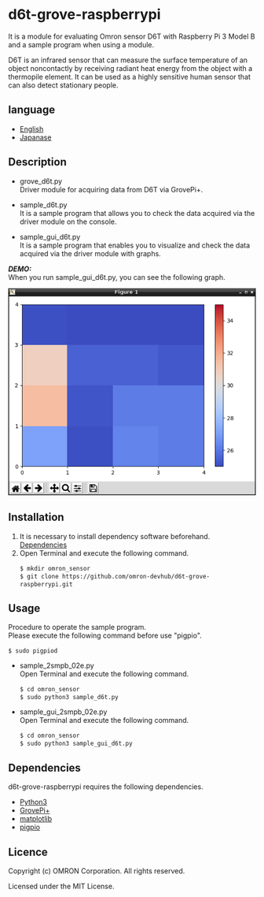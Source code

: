 # d6t-grove-raspberrypi
It is a module for evaluating Omron sensor D6T with Raspberry Pi 3 Model B and a sample program when using a module.

D6T is an infrared sensor that can measure the surface temperature of an object noncontactly by receiving radiant heat energy from the object with a thermopile element.
It can be used as a highly sensitive human sensor that can also detect stationary people.

## language
- [English](./README.md)
- [Japanase](./README_ja.md)

## Description
- grove_d6t.py  
Driver module for acquiring data from D6T via GrovePi+.

- sample_d6t.py  
It is a sample program that allows you to check the data acquired via the driver module on the console.

- sample_gui_d6t.py  
It is a sample program that enables you to visualize and check the data acquired via the driver module with graphs.

***DEMO:***  
When you run sample_gui_d6t.py, you can see the following graph.  

![Graph_D6T](Graph_D6T.png)

## Installation
1. It is necessary to install dependency software beforehand.  
    [Dependencies](#link)
2. Open Terminal and execute the following command.    
    ```
    $ mkdir omron_sensor
    $ git clone https://github.com/omron-devhub/d6t-grove-raspberrypi.git
    ```

## Usage
Procedure to operate the sample program.  
Please execute the following command before use "pigpio".
```
$ sudo pigpiod
```

-  sample_2smpb_02e.py  
Open Terminal and execute the following command.  
    ```
    $ cd omron_sensor
    $ sudo python3 sample_d6t.py
    ```
- sample_gui_2smpb_02e.py  
Open Terminal and execute the following command.  
    ```
    $ cd omron_sensor
    $ sudo python3 sample_gui_d6t.py
    ```

## <a name="link"></a>Dependencies
d6t-grove-raspberrypi requires the following dependencies.
- [Python3](https://www.python.org/)
- [GrovePi+](http://wiki.seeedstudio.com/GrovePi_Plus/)
- [matplotlib](https://matplotlib.org/)
- [pigpio](http://abyz.me.uk/rpi/pigpio/download.html)

## Licence
Copyright (c) OMRON Corporation. All rights reserved.

Licensed under the MIT License.
